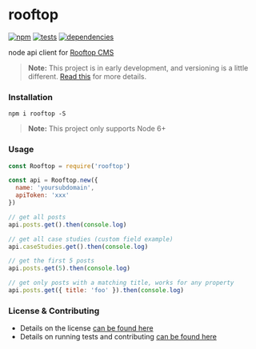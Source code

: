 # rooftop

[![npm](http://img.shields.io/npm/v/rooftop.svg?style=flat)](https://badge.fury.io/js/rooftop) [![tests](http://img.shields.io/travis/carrot/rooftop/master.svg?style=flat)](https://travis-ci.org/carrot/rooftop) [![dependencies](http://img.shields.io/gemnasium/carrot/rooftop.svg?style=flat)](https://gemnasium.com/carrot/rooftop)

node api client for [Rooftop CMS](https://www.rooftopcms.com/)

> **Note:** This project is in early development, and versioning is a little different. [Read this](http://markup.im/#q4_cRZ1Q) for more details.

### Installation

`npm i rooftop -S`

> **Note:** This project only supports Node 6+

### Usage

```js
const Rooftop = require('rooftop')

const api = Rooftop.new({
  name: 'yoursubdomain',
  apiToken: 'xxx'
})

// get all posts
api.posts.get().then(console.log)

// get all case studies (custom field example)
api.caseStudies.get().then(console.log)

// get the first 5 posts
api.posts.get(5).then(console.log)

// get only posts with a matching title, works for any property
api.posts.get({ title: 'foo' }).then(console.log)
```

### License & Contributing

- Details on the license [can be found here](LICENSE.md)
- Details on running tests and contributing [can be found here](contributing.md)
